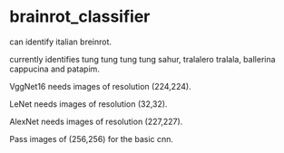 # brainrot_classifier
can identify italian breinrot.

currently identifies tung tung tung tung sahur, tralalero tralala, ballerina cappucina and patapim. 

VggNet16 needs images of resolution (224,224).

LeNet needs images of resolution (32,32).

AlexNet needs images of resolution (227,227).

Pass images of (256,256) for the basic cnn. 
